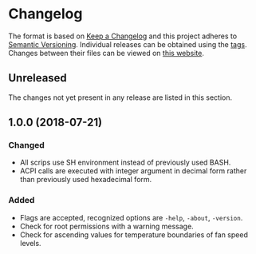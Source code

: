 # Changelog

The format is based on [Keep a Changelog](https://keepachangelog.com/en/1.0.0/) and this project adheres to [Semantic Versioning](https://semver.org/spec/v2.0.0.html). Individual releases can be obtained using the [tags](https://gitlab.com/dominiksalvet/ux430ua-fan-speed/tags). Changes between their files can be viewed on [this website](https://gitlab.com/dominiksalvet/ux430ua-fan-speed/compare).

## Unreleased

The changes not yet present in any release are listed in this section.

## 1.0.0 (2018-07-21)

### Changed

* All scrips use SH environment instead of previously used BASH.
* ACPI calls are executed with integer argument in decimal form rather than previously used hexadecimal form.

### Added

* Flags are accepted, recognized options are `-help`, `-about`, `-version`.
* Check for root permissions with a warning message.
* Check for ascending values for temperature boundaries of fan speed levels.

